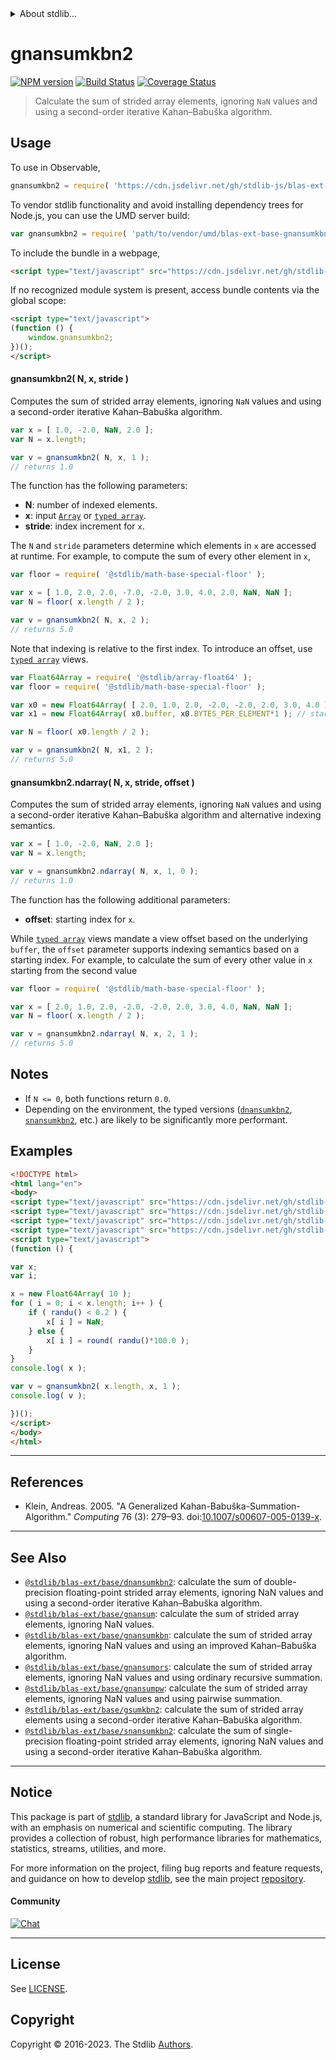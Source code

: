 <!--

@license Apache-2.0

Copyright (c) 2020 The Stdlib Authors.

Licensed under the Apache License, Version 2.0 (the "License");
you may not use this file except in compliance with the License.
You may obtain a copy of the License at

   http://www.apache.org/licenses/LICENSE-2.0

Unless required by applicable law or agreed to in writing, software
distributed under the License is distributed on an "AS IS" BASIS,
WITHOUT WARRANTIES OR CONDITIONS OF ANY KIND, either express or implied.
See the License for the specific language governing permissions and
limitations under the License.

-->


<details>
  <summary>
    About stdlib...
  </summary>
  <p>We believe in a future in which the web is a preferred environment for numerical computation. To help realize this future, we've built stdlib. stdlib is a standard library, with an emphasis on numerical and scientific computation, written in JavaScript (and C) for execution in browsers and in Node.js.</p>
  <p>The library is fully decomposable, being architected in such a way that you can swap out and mix and match APIs and functionality to cater to your exact preferences and use cases.</p>
  <p>When you use stdlib, you can be absolutely certain that you are using the most thorough, rigorous, well-written, studied, documented, tested, measured, and high-quality code out there.</p>
  <p>To join us in bringing numerical computing to the web, get started by checking us out on <a href="https://github.com/stdlib-js/stdlib">GitHub</a>, and please consider <a href="https://opencollective.com/stdlib">financially supporting stdlib</a>. We greatly appreciate your continued support!</p>
</details>

# gnansumkbn2

[![NPM version][npm-image]][npm-url] [![Build Status][test-image]][test-url] [![Coverage Status][coverage-image]][coverage-url] <!-- [![dependencies][dependencies-image]][dependencies-url] -->

> Calculate the sum of strided array elements, ignoring `NaN` values and using a second-order iterative Kahan–Babuška algorithm.

<section class="intro">

</section>

<!-- /.intro -->



<section class="usage">

## Usage

To use in Observable,

```javascript
gnansumkbn2 = require( 'https://cdn.jsdelivr.net/gh/stdlib-js/blas-ext-base-gnansumkbn2@umd/browser.js' )
```

To vendor stdlib functionality and avoid installing dependency trees for Node.js, you can use the UMD server build:

```javascript
var gnansumkbn2 = require( 'path/to/vendor/umd/blas-ext-base-gnansumkbn2/index.js' )
```

To include the bundle in a webpage,

```html
<script type="text/javascript" src="https://cdn.jsdelivr.net/gh/stdlib-js/blas-ext-base-gnansumkbn2@umd/browser.js"></script>
```

If no recognized module system is present, access bundle contents via the global scope:

```html
<script type="text/javascript">
(function () {
    window.gnansumkbn2;
})();
</script>
```

#### gnansumkbn2( N, x, stride )

Computes the sum of strided array elements, ignoring `NaN` values and using a second-order iterative Kahan–Babuška algorithm.

```javascript
var x = [ 1.0, -2.0, NaN, 2.0 ];
var N = x.length;

var v = gnansumkbn2( N, x, 1 );
// returns 1.0
```

The function has the following parameters:

-   **N**: number of indexed elements.
-   **x**: input [`Array`][mdn-array] or [`typed array`][mdn-typed-array].
-   **stride**: index increment for `x`.

The `N` and `stride` parameters determine which elements in `x` are accessed at runtime. For example, to compute the sum of every other element in `x`,

```javascript
var floor = require( '@stdlib/math-base-special-floor' );

var x = [ 1.0, 2.0, 2.0, -7.0, -2.0, 3.0, 4.0, 2.0, NaN, NaN ];
var N = floor( x.length / 2 );

var v = gnansumkbn2( N, x, 2 );
// returns 5.0
```

Note that indexing is relative to the first index. To introduce an offset, use [`typed array`][mdn-typed-array] views.

<!-- eslint-disable stdlib/capitalized-comments -->

```javascript
var Float64Array = require( '@stdlib/array-float64' );
var floor = require( '@stdlib/math-base-special-floor' );

var x0 = new Float64Array( [ 2.0, 1.0, 2.0, -2.0, -2.0, 2.0, 3.0, 4.0 ] );
var x1 = new Float64Array( x0.buffer, x0.BYTES_PER_ELEMENT*1 ); // start at 2nd element

var N = floor( x0.length / 2 );

var v = gnansumkbn2( N, x1, 2 );
// returns 5.0
```

#### gnansumkbn2.ndarray( N, x, stride, offset )

Computes the sum of strided array elements, ignoring `NaN` values and using a second-order iterative Kahan–Babuška algorithm and alternative indexing semantics.

```javascript
var x = [ 1.0, -2.0, NaN, 2.0 ];
var N = x.length;

var v = gnansumkbn2.ndarray( N, x, 1, 0 );
// returns 1.0
```

The function has the following additional parameters:

-   **offset**: starting index for `x`.

While [`typed array`][mdn-typed-array] views mandate a view offset based on the underlying `buffer`, the `offset` parameter supports indexing semantics based on a starting index. For example, to calculate the sum of every other value in `x` starting from the second value

```javascript
var floor = require( '@stdlib/math-base-special-floor' );

var x = [ 2.0, 1.0, 2.0, -2.0, -2.0, 2.0, 3.0, 4.0, NaN, NaN ];
var N = floor( x.length / 2 );

var v = gnansumkbn2.ndarray( N, x, 2, 1 );
// returns 5.0
```

</section>

<!-- /.usage -->

<section class="notes">

## Notes

-   If `N <= 0`, both functions return `0.0`.
-   Depending on the environment, the typed versions ([`dnansumkbn2`][@stdlib/blas/ext/base/dnansumkbn2], [`snansumkbn2`][@stdlib/blas/ext/base/snansumkbn2], etc.) are likely to be significantly more performant.

</section>

<!-- /.notes -->

<section class="examples">

## Examples

<!-- eslint no-undef: "error" -->

```html
<!DOCTYPE html>
<html lang="en">
<body>
<script type="text/javascript" src="https://cdn.jsdelivr.net/gh/stdlib-js/random-base-randu@umd/browser.js"></script>
<script type="text/javascript" src="https://cdn.jsdelivr.net/gh/stdlib-js/math-base-special-round@umd/browser.js"></script>
<script type="text/javascript" src="https://cdn.jsdelivr.net/gh/stdlib-js/array-float64@umd/browser.js"></script>
<script type="text/javascript" src="https://cdn.jsdelivr.net/gh/stdlib-js/blas-ext-base-gnansumkbn2@umd/browser.js"></script>
<script type="text/javascript">
(function () {

var x;
var i;

x = new Float64Array( 10 );
for ( i = 0; i < x.length; i++ ) {
    if ( randu() < 0.2 ) {
        x[ i ] = NaN;
    } else {
        x[ i ] = round( randu()*100.0 );
    }
}
console.log( x );

var v = gnansumkbn2( x.length, x, 1 );
console.log( v );

})();
</script>
</body>
</html>
```

</section>

<!-- /.examples -->

* * *

<section class="references">

## References

-   Klein, Andreas. 2005. "A Generalized Kahan-Babuška-Summation-Algorithm." _Computing_ 76 (3): 279–93. doi:[10.1007/s00607-005-0139-x][@klein:2005a].

</section>

<!-- /.references -->

<!-- Section for related `stdlib` packages. Do not manually edit this section, as it is automatically populated. -->

<section class="related">

* * *

## See Also

-   <span class="package-name">[`@stdlib/blas-ext/base/dnansumkbn2`][@stdlib/blas/ext/base/dnansumkbn2]</span><span class="delimiter">: </span><span class="description">calculate the sum of double-precision floating-point strided array elements, ignoring NaN values and using a second-order iterative Kahan–Babuška algorithm.</span>
-   <span class="package-name">[`@stdlib/blas-ext/base/gnansum`][@stdlib/blas/ext/base/gnansum]</span><span class="delimiter">: </span><span class="description">calculate the sum of strided array elements, ignoring NaN values.</span>
-   <span class="package-name">[`@stdlib/blas-ext/base/gnansumkbn`][@stdlib/blas/ext/base/gnansumkbn]</span><span class="delimiter">: </span><span class="description">calculate the sum of strided array elements, ignoring NaN values and using an improved Kahan–Babuška algorithm.</span>
-   <span class="package-name">[`@stdlib/blas-ext/base/gnansumors`][@stdlib/blas/ext/base/gnansumors]</span><span class="delimiter">: </span><span class="description">calculate the sum of strided array elements, ignoring NaN values and using ordinary recursive summation.</span>
-   <span class="package-name">[`@stdlib/blas-ext/base/gnansumpw`][@stdlib/blas/ext/base/gnansumpw]</span><span class="delimiter">: </span><span class="description">calculate the sum of strided array elements, ignoring NaN values and using pairwise summation.</span>
-   <span class="package-name">[`@stdlib/blas-ext/base/gsumkbn2`][@stdlib/blas/ext/base/gsumkbn2]</span><span class="delimiter">: </span><span class="description">calculate the sum of strided array elements using a second-order iterative Kahan–Babuška algorithm.</span>
-   <span class="package-name">[`@stdlib/blas-ext/base/snansumkbn2`][@stdlib/blas/ext/base/snansumkbn2]</span><span class="delimiter">: </span><span class="description">calculate the sum of single-precision floating-point strided array elements, ignoring NaN values and using a second-order iterative Kahan–Babuška algorithm.</span>

</section>

<!-- /.related -->

<!-- Section for all links. Make sure to keep an empty line after the `section` element and another before the `/section` close. -->


<section class="main-repo" >

* * *

## Notice

This package is part of [stdlib][stdlib], a standard library for JavaScript and Node.js, with an emphasis on numerical and scientific computing. The library provides a collection of robust, high performance libraries for mathematics, statistics, streams, utilities, and more.

For more information on the project, filing bug reports and feature requests, and guidance on how to develop [stdlib][stdlib], see the main project [repository][stdlib].

#### Community

[![Chat][chat-image]][chat-url]

---

## License

See [LICENSE][stdlib-license].


## Copyright

Copyright &copy; 2016-2023. The Stdlib [Authors][stdlib-authors].

</section>

<!-- /.stdlib -->

<!-- Section for all links. Make sure to keep an empty line after the `section` element and another before the `/section` close. -->

<section class="links">

[npm-image]: http://img.shields.io/npm/v/@stdlib/blas-ext-base-gnansumkbn2.svg
[npm-url]: https://npmjs.org/package/@stdlib/blas-ext-base-gnansumkbn2

[test-image]: https://github.com/stdlib-js/blas-ext-base-gnansumkbn2/actions/workflows/test.yml/badge.svg?branch=main
[test-url]: https://github.com/stdlib-js/blas-ext-base-gnansumkbn2/actions/workflows/test.yml?query=branch:main

[coverage-image]: https://img.shields.io/codecov/c/github/stdlib-js/blas-ext-base-gnansumkbn2/main.svg
[coverage-url]: https://codecov.io/github/stdlib-js/blas-ext-base-gnansumkbn2?branch=main

<!--

[dependencies-image]: https://img.shields.io/david/stdlib-js/blas-ext-base-gnansumkbn2.svg
[dependencies-url]: https://david-dm.org/stdlib-js/blas-ext-base-gnansumkbn2/main

-->

[chat-image]: https://img.shields.io/gitter/room/stdlib-js/stdlib.svg
[chat-url]: https://app.gitter.im/#/room/#stdlib-js_stdlib:gitter.im

[stdlib]: https://github.com/stdlib-js/stdlib

[stdlib-authors]: https://github.com/stdlib-js/stdlib/graphs/contributors

[umd]: https://github.com/umdjs/umd
[es-module]: https://developer.mozilla.org/en-US/docs/Web/JavaScript/Guide/Modules

[deno-url]: https://github.com/stdlib-js/blas-ext-base-gnansumkbn2/tree/deno
[umd-url]: https://github.com/stdlib-js/blas-ext-base-gnansumkbn2/tree/umd
[esm-url]: https://github.com/stdlib-js/blas-ext-base-gnansumkbn2/tree/esm
[branches-url]: https://github.com/stdlib-js/blas-ext-base-gnansumkbn2/blob/main/branches.md

[stdlib-license]: https://raw.githubusercontent.com/stdlib-js/blas-ext-base-gnansumkbn2/main/LICENSE

[mdn-array]: https://developer.mozilla.org/en-US/docs/Web/JavaScript/Reference/Global_Objects/Array

[mdn-typed-array]: https://developer.mozilla.org/en-US/docs/Web/JavaScript/Reference/Global_Objects/TypedArray

[@klein:2005a]: https://doi.org/10.1007/s00607-005-0139-x

<!-- <related-links> -->

[@stdlib/blas/ext/base/dnansumkbn2]: https://github.com/stdlib-js/blas-ext-base-dnansumkbn2/tree/umd

[@stdlib/blas/ext/base/gnansum]: https://github.com/stdlib-js/blas-ext-base-gnansum/tree/umd

[@stdlib/blas/ext/base/gnansumkbn]: https://github.com/stdlib-js/blas-ext-base-gnansumkbn/tree/umd

[@stdlib/blas/ext/base/gnansumors]: https://github.com/stdlib-js/blas-ext-base-gnansumors/tree/umd

[@stdlib/blas/ext/base/gnansumpw]: https://github.com/stdlib-js/blas-ext-base-gnansumpw/tree/umd

[@stdlib/blas/ext/base/gsumkbn2]: https://github.com/stdlib-js/blas-ext-base-gsumkbn2/tree/umd

[@stdlib/blas/ext/base/snansumkbn2]: https://github.com/stdlib-js/blas-ext-base-snansumkbn2/tree/umd

<!-- </related-links> -->

</section>

<!-- /.links -->
